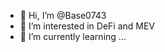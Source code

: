 - 👋 Hi, I’m @Base0743
- 👀 I’m interested in DeFi and MEV
- 🌱 I’m currently learning ...

<!---
Base0743/Base0743 is a ✨ special ✨ repository because its `README.md` (this file) appears on your GitHub profile.
You can click the Preview link to take a look at your changes.
--->
